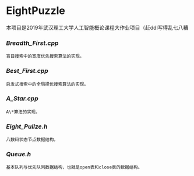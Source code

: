 # EightPuzzle
本项目是2019年武汉理工大学人工智能概论课程大作业项目（赶ddl写得乱七八糟

### *Breadth_First.cpp*
    盲目搜索中的宽度优先搜索算法的实现。
  
### *Best_First.cpp*  
    启发式搜索中的全局择优搜索算法的实现。 
  
### *A_Star.cpp*  
    A\*算法的实现。
  
### *Eight_Pullze.h*
    八数码状态节点数据结构。
    
### *Queue.h*
    基本队列与优先队列数据结构，也就是open表和close表的数据结构。
